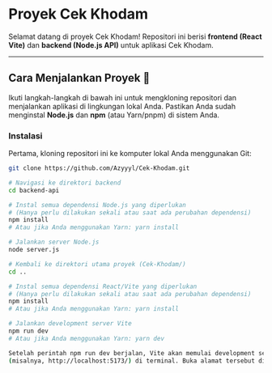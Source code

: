 
# Proyek Cek Khodam

Selamat datang di proyek Cek Khodam! Repositori ini berisi **frontend (React Vite)** dan **backend (Node.js API)** untuk aplikasi Cek Khodam.

---

## Cara Menjalankan Proyek 🚀

Ikuti langkah-langkah di bawah ini untuk mengkloning repositori dan menjalankan aplikasi di lingkungan lokal Anda. 
Pastikan Anda sudah menginstal **Node.js** dan **npm** (atau Yarn/pnpm) di sistem Anda.

### Instalasi

Pertama, kloning repositori ini ke komputer lokal Anda menggunakan Git:

```bash
git clone https://github.com/Azyyyl/Cek-Khodam.git

# Navigasi ke direktori backend
cd backend-api

# Instal semua dependensi Node.js yang diperlukan
# (Hanya perlu dilakukan sekali atau saat ada perubahan dependensi)
npm install
# Atau jika Anda menggunakan Yarn: yarn install

# Jalankan server Node.js
node server.js

# Kembali ke direktori utama proyek (Cek-Khodam/)
cd ..

# Instal semua dependensi React/Vite yang diperlukan
# (Hanya perlu dilakukan sekali atau saat ada perubahan dependensi)
npm install
# Atau jika Anda menggunakan Yarn: yarn install

# Jalankan development server Vite
npm run dev
# Atau jika Anda menggunakan Yarn: yarn dev

Setelah perintah npm run dev berjalan, Vite akan memulai development server dan menampilkan alamat lokal
(misalnya, http://localhost:5173/) di terminal. Buka alamat tersebut di browser web Anda untuk melihat aplikasi "Cek Khodam" berjalan!
